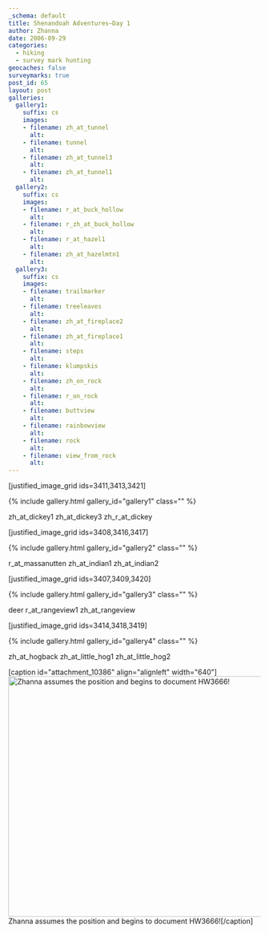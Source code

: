 ```yaml
---
_schema: default
title: Shenandoah Adventures—Day 1
author: Zhanna
date: 2006-09-29
categories:
  - hiking
  - survey mark hunting
geocaches: false
surveymarks: true
post_id: 65
layout: post     
galleries:
  gallery1:
    suffix: cs
    images: 
    - filename: zh_at_tunnel
      alt: 
    - filename: tunnel
      alt:  
    - filename: zh_at_tunnel3
      alt:  
    - filename: zh_at_tunnel1
      alt:            
  gallery2:
    suffix: cs
    images: 
    - filename: r_at_buck_hollow
      alt: 
    - filename: r_zh_at_buck_hollow
      alt: 
    - filename: r_at_hazel1
      alt:      
    - filename: zh_at_hazelmtn1
      alt:                     
  gallery3:
    suffix: cs
    images: 
    - filename: trailmarker
      alt:      
    - filename: treeleaves
      alt:   
    - filename: zh_at_fireplace2
      alt:      
    - filename: zh_at_fireplace1
      alt:     
    - filename: steps
      alt:      
    - filename: klumpskis
      alt:   
    - filename: zh_on_rock
      alt:      
    - filename: r_on_rock
      alt:   
    - filename: buttview
      alt:      
    - filename: rainbowview
      alt:   
    - filename: rock
      alt:      
    - filename: view_from_rock
      alt:                  
---
```



<!-- 
We left before 7:00am in a light drizzle.  Typical for PA, it was foggy and cloudy all through the state, but sunny by the time we reached Maryland.  We made only one stop along the way, at the rest stop (Chambersburg?) to pee.  We had brought coffee and cranberry bread for the drive down.  Arrived in Front Royal by a bit after 11:00am, stopped for gas and then were on our way to the park entrance.  (Remember lots of neat old stone buildings in Front Royal!)

We paid the permit fee at the gate; it's gone up to $15.  Then we continued along Skyline Drive toward the Dickey Ridge welcome center (at mile 4?), stopping at overlooks along the way.  The weather was sunny but cool, with a very cold wind blowing as we discovered when we got out at the center!  We bought several maps and guidebooks at the shop, examined the displays and then watched the short (10 minute?) movie about the park.  We had some crappy photos of us taken by a guy who looked like he knew what he was doing - and claimed to be there every day taking photos - but obviously did not.  

Then we continued along the drive, stopping at each overlook and looking for HW3288 and HW3666 (at interchange) before exiting the drive and the park and heading west on 211 toward Luray.

We checked in at the Days Inn, which was not luxurious but was OK.  After taking some time to relax and go through our brochures, we decided to try Mindi's Mexican Restaurant for supper.  Had some trouble finding it.  Not authentic, but the food was OK.  The salsa I remember as being quite good.  We initiated our "star rating" and gave Mindi's a 2.5 (**+). We stopped at Food Lion and the wine store, then went back to the room and watched Tomb Raider until we fell asleep. -->  
 
<!--  Dickey Ridge photos -->

[justified_image_grid ids=3411,3413,3421]

{% include gallery.html gallery_id="gallery1" class="" %}

zh_at_dickey1
zh_at_dickey3
zh_r_at_dickey


<!--  Massanutten, Indian Old Fields photos -->

[justified_image_grid ids=3408,3416,3417]

{% include gallery.html gallery_id="gallery2" class="" %}

r_at_massanutten
zh_at_indian1
zh_at_indian2


<!--  Deer and Range View photos -->

[justified_image_grid ids=3407,3409,3420]

{% include gallery.html gallery_id="gallery3" class="" %}

deer
r_at_rangeview1
zh_at_rangeview

<!--  Hogback Overlook and Little Hogback photos -->

[justified_image_grid ids=3414,3418,3419]

{% include gallery.html gallery_id="gallery4" class="" %}

zh_at_hogback
zh_at_little_hog1
zh_at_little_hog2


[caption id="attachment_10386" align="alignleft" width="640"]<a href="https://planetzhanna.com/images/2006/09/29/zh_at_hw3666.jpg"><img src="https://planetzhanna.com/adventures/wp-content/uploads/2006/09/zh_at_hw3666b.jpg" alt="Zhanna assumes the position and begins to document HW3666!" width="640" height="480" class="size-full wp-image-10386" /></a> Zhanna assumes the position and begins to document HW3666![/caption]

